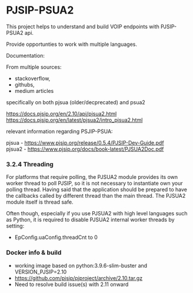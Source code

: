 # PJSIP-PSUA2

This project helps to understand and build VOIP endpoints with PJSIP-PSUA2 api.

Provide opportunties to work with multiple languages.

Documentation:

From multiple sources:
 - stackoverflow, 
 - githubs, 
 - medium articles

specifically on both pjsua (older/decprecated) and psua2

https://docs.pjsip.org/en/2.10/api/pjsua2.html  <br />
https://docs.pjsip.org/en/latest/pjsua2/intro_pjsua2.html <br />

relevant information regarding PSJIP-PSUA:

pjsua - https://www.pjsip.org/release/0.5.4/PJSIP-Dev-Guide.pdf <br />
pjsua2 - https://www.pjsip.org/docs/book-latest/PJSUA2Doc.pdf

### 3.2.4 Threading

For platforms that require polling, the PJSUA2 module provides its own worker thread to poll PJSIP, so it is not
necessary to instantiate own your polling thread. Having said that the application should be prepared to have the
callbacks called by different thread than the main thread. The PJSUA2 module itself is thread safe. <br />

Often though, especially if you use PJSUA2 with high level languages such as Python, it is required to disable PJSUA2
internal worker threads by setting:
 - EpConfig.uaConfig.threadCnt to 0

### Docker info & build

- working image based on python:3.9.6-slim-buster and VERSION_PJSIP=2.10 
- https://github.com/pjsip/pjproject/archive/2.10.tar.gz
- Need to resolve build issue(s) with 2.11 onward 
